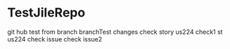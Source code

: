 # TestJileRepo
git hub test
from branch branchTest changes
check story us224
check1 st us224
check issue
check issue2
